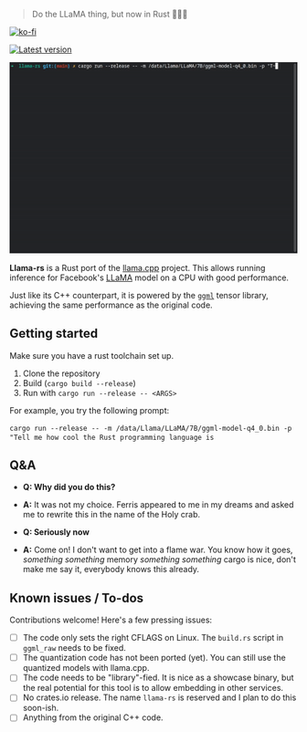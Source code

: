 
> Do the LLaMA thing, but now in Rust 🦀🚀🦙

[![ko-fi](https://ko-fi.com/img/githubbutton_sm.svg)](https://ko-fi.com/F1F8DNO5D)

[![Latest version](https://img.shields.io/crates/v/https://crates.io/crates/llama-rs)](https://crates.io/crates/llama_rs)

![Gif showcasing language generation using llama-rs](./doc/resources/llama_gif.gif)

**Llama-rs** is a Rust port of the
[llama.cpp](https://github.com/ggerganov/llama.cpp) project. This allows running
inference for Facebook's [LLaMA](https://github.com/facebookresearch/llama)
model on a CPU with good performance.

Just like its C++ counterpart, it is powered by the
[`ggml`](https://github.com/ggerganov/ggml) tensor library, achieving the same performance as the original code.

## Getting started

Make sure you have a rust toolchain set up.

1. Clone the repository
2. Build (`cargo build --release`)
3. Run with `cargo run --release -- <ARGS>`

For example, you try the following prompt:

``` shell
cargo run --release -- -m /data/Llama/LLaMA/7B/ggml-model-q4_0.bin -p "Tell me how cool the Rust programming language is
```

## Q&A

- **Q: Why did you do this?**
- **A:** It was not my choice. Ferris appeared to me in my dreams and asked me
  to rewrite this in the name of the Holy crab.
  
- **Q: Seriously now**
- **A:** Come on! I don't want to get into a flame war. You know how it goes,
  *something something* memory *something something* cargo is nice, don't make
  me say it, everybody knows this already.

## Known issues / To-dos

Contributions welcome! Here's a few pressing issues:

- [ ] The code only sets the right CFLAGS on Linux. The `build.rs` script in
      `ggml_raw` needs to be fixed.
- [ ] The quantization code has not been ported (yet). You can still use the
      quantized models with llama.cpp.
- [ ] The code needs to be "library"-fied. It is nice as a showcase binary, but
      the real potential for this tool is to allow embedding in other services.
- [ ] No crates.io release. The name `llama-rs` is reserved and I plan to do
      this soon-ish.
- [ ] Anything from the original C++ code.
